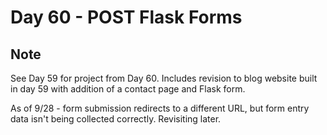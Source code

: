 # Day 60 - POST Flask Forms

## Note
See Day 59 for project from Day 60. Includes revision to blog website built in day 59 with addition of a contact page and Flask form.

As of 9/28 - form submission redirects to a different URL, but form entry data isn't being collected correctly. Revisiting later.